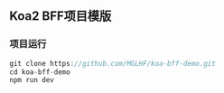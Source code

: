 ## Koa2 BFF项目模版

### 项目运行

```js
git clone https://github.com/MGLHF/koa-bff-demo.git
cd koa-bff-demo
npm run dev
```
